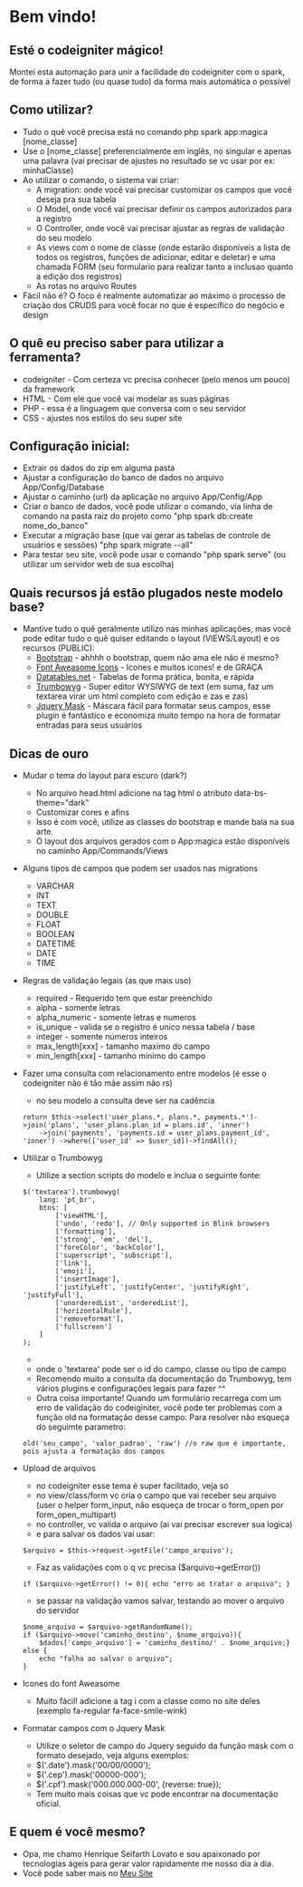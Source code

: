 # Bem vindo!
## Esté o codeigniter mágico!

Montei esta automação para unir a facilidade do codeigniter com o spark, de forma a fazer tudo (ou quase tudo) da forma mais automática o possível

## Como utilizar?

* Tudo o quê você precisa está no comando php spark app:magica [nome_classe]
* Use o [nome_classe] preferencialmente em inglês, no singular e apenas uma palavra (vai precisar de ajustes no resultado se vc usar por ex: minhaClasse)
* Ao utilizar o comando, o sistema vai criar:
	* A migration: onde você vai precisar customizar os campos que você deseja pra sua tabela
	* O Model, onde você vai precisar definir os campos autorizados para a registro
	* O Controller, onde você vai precisar ajustar as regras de validação do seu modelo
	* As views com o nome de classe (onde estarão disponíveis a lista de todos os registros, funções de adicionar, editar e deletar) e uma chamada FORM (seu formulario 	para realizar tanto a inclusao quanto a edição dos registros)
	* As rotas no arquivo Routes
* Fácil não é? O foco é realmente automatizar ao máximo o processo de criação dos CRUDS para você focar no que é específico do negócio e design

## O quê eu preciso saber para utilizar a ferramenta?

* codeigniter - Com certeza vc precisa conhecer (pelo menos um pouco) da framework
* HTML - Com ele que você vai modelar as suas páginas
* PHP - essa é a linguagem que conversa com o seu servidor
* CSS - ajustes nos estilos do seu super site

## Configuração inicial:

* Extrair os dados do zip em alguma pasta
* Ajustar a configuração do banco de dados no arquivo App/Config/Database
* Ajustar o caminho (url) da aplicação no arquivo App/Config/App
* Criar o banco de dados, você pode utilizar o comando, via linha de comando na pasta raiz do projeto como "php spark db:create nome_do_banco"
* Executar a migração base (que vai gerar as tabelas de controle de usuários e sessões) "php spark migrate --all"
* Para testar seu site, você pode usar o comando "php spark serve" (ou utilizar um servidor web de sua escolha)

## Quais recursos já estão plugados neste modelo base?

* Mantive tudo o quê geralmente utilizo nas minhas aplicações, mas você pode editar tudo o quê quiser editando o layout (VIEWS/Layout) e os recursos (PUBLIC):
	* [Bootstrap](https://getbootstrap.com/) - ahhhh o bootstrap, quem não ama ele não é mesmo?
	* [Font Aweasome Icons](https://fontawesome.com/search?o=r&m=free) - Icones e muitos icones! e de GRAÇA
	* [Datatables.net](https://datatables.net/) - Tabelas de forma prática, bonita, e rápida
	* [Trumbowyg](https://alex-d.github.io/Trumbowyg/) - Super editor WYSIWYG de text (em suma, faz um textarea virar um html completo com edição e zas e zas)
	* [Jquery Mask](https://igorescobar.github.io/jQuery-Mask-Plugin/) - Máscara fácil para formatar seus campos, esse plugin é fantástico e economiza muito tempo na hora de formatar entradas para seus usuários

## Dicas de ouro

* Mudar o tema do layout para escuro (dark?)

	* No arquivo head.html adicione na tag html o atributo data-bs-theme="dark"
	* Customizar cores e afins
	* Isso é com você, utilize as classes do bootstrap e mande bala na sua arte.
	* O layout dos arquivos gerados com o App:magica estão disponíveis no caminho App/Commands/Views

* Alguns tipos de campos que podem ser usados nas migrations
	* VARCHAR
	* INT
	* TEXT
	* DOUBLE
	* FLOAT
	* BOOLEAN
	* DATETIME
	* DATE
	* TIME

* Regras de validação legais (as que mais uso)
	* required - Requerido tem que estar preenchido
	* alpha - somente letras
	* alpha_numeric - somente letras e numeros
	* is_unique - valida se o registro é unico nessa tabela / base
	* integer - somente números inteiros
	* max_length[xxx] - tamanho maximo do campo
	* min_length[xxx] - tamanho minimo do campo

* Fazer uma consulta com relacionamento entre modelos (é esse o codeigniter não é tão mãe assim não rs)
	* no seu modelo a consulta deve ser na cadência
	```
	return $this->select('user_plans.*, plans.*, payments.*')->join('plans', 'user_plans.plan_id = plans.id', 'inner')
		->join('payments', 'payments.id = user_plans.payment_id', 'inner') ->where(['user_id' => $user_id])->findAll();
	```

* Utilizar o Trumbowyg
	* Utilize a section scripts do modelo e inclua o seguinte fonte:
	```
	$('textarea').trumbowyg(
		lang: 'pt_br',
		btns: [
			['viewHTML'],
			['undo', 'redo'], // Only supported in Blink browsers
			['formatting'],
			['strong', 'em', 'del'],
			['foreColor', 'backColor'],
			['superscript', 'subscript'],
			['link'],
			['emoji'],
			['insertImage'],
			['justifyLeft', 'justifyCenter', 'justifyRight', 'justifyFull'],
			['unorderedList', 'orderedList'],
			['horizontalRule'],
			['removeformat'],
			['fullscreen']
		]
	);
	```
	* 
	* onde o 'textarea' pode ser o id do campo, classe ou tipo de campo
	* Recomendo muito a consulta da documentação do Trumbowyg, tem vários plugins e configurações legais para fazer ^^
	* Outra coisa importante! Quando um formulário recarrega com um erro de validação do codeiginiter, você pode ter problemas com a função old na formatação desse campo. Para resolver não esqueça do seguimte parametro:
	```
	old('seu_campo', 'valor_padrao', 'raw') //o raw que é importante, pois ajusta a formatação dos campos
	```

* Upload de arquivos
	* no codeigniter esse tema é super facilitado, veja só
	* no view/class/form vc cria o campo que vai receber seu arquivo (user o helper form_input, não esqueça de trocar o form_open por form_open_multipart)
	* no controller, vc valida o arquivo (ai vai precisar escrever sua logica)
	* e para salvar os dados vai usar:
	```
	$arquivo = $this->request->getFile('campo_arquivo');
	```
	* Faz as validações com o q vc precisa ($arquivo->getError())
	```
	if ($arquivo->getError() != 0){ echo "erro ao tratar o arquivo"; }
	```
	* se passar na validação vamos salvar, testando ao mover o arquivo do servidor
	```
	$nome_arquivo = $arquivo->getRandomName();
	if ($arquivo->move('caminho_destino', $nome_arquivo)){
		$dados['campo_arquivo'] = 'caminho_destino/' . $nome_arquivo;}
	else {
		echo "falha ao salvar o arquivo";
	}
	```

* Icones do font Aweasome
	* Muito fácil! adicione a tag i com a classe como no site deles (exemplo fa-regular fa-face-smile-wink) 

* Formatar campos com o Jquery Mask
	* Utilize o seletor de campo do Jquery seguido da função mask com o formato desejado, veja alguns exemplos:
	* $('.date').mask('00/00/0000');
	* $('.cep').mask('00000-000');
	* $('.cpf').mask('000.000.000-00', {reverse: true});
	* Tem muito mais coisas que vc pode encontrar na documentação oficial.

## E quem é você mesmo?
* Opa, me chamo Henrique Seifarth Lovato e sou apaixonado por tecnologias ágeis para gerar valor rapidamente me nosso dia a dia.
* Você pode saber mais no [Meu Site](https://henriqueseifarth.com.br)
